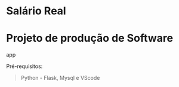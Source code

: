 # Salário Real
# Projeto de produção de Software
app

Pré-requisitos:

> Python - Flask,
> Mysql e
> VScode

